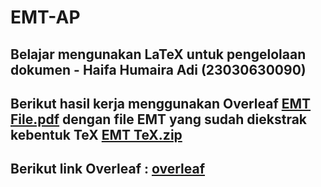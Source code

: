 # EMT-AP
## Belajar mengunakan LaTeX untuk pengelolaan dokumen - Haifa Humaira Adi (23030630090)
## Berikut hasil kerja menggunakan Overleaf [EMT File.pdf](https://github.com/humairahaifaa/Haifa-Humaira-Adi_23030630090_Tugas-Akhir-ApliKom/blob/main/Haifa%20Humaira%20Adi%20PDF%20Overleaf.pdf) dengan file EMT yang sudah diekstrak kebentuk TeX [EMT TeX.zip](https://github.com/humairahaifaa/Haifa-Humaira-Adi_23030630090_Tugas-Akhir-ApliKom/blob/main/Haifa%20Humaira%20Adi_Tex.zip)
## Berikut link Overleaf : [overleaf](https://www.overleaf.com/project/674afc35ba19adcd19fe9be3)

